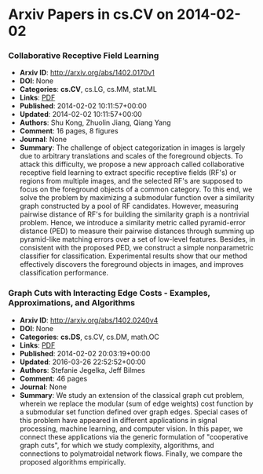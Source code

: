 # Arxiv Papers in cs.CV on 2014-02-02
### Collaborative Receptive Field Learning
- **Arxiv ID**: http://arxiv.org/abs/1402.0170v1
- **DOI**: None
- **Categories**: **cs.CV**, cs.LG, cs.MM, stat.ML
- **Links**: [PDF](http://arxiv.org/pdf/1402.0170v1)
- **Published**: 2014-02-02 10:11:57+00:00
- **Updated**: 2014-02-02 10:11:57+00:00
- **Authors**: Shu Kong, Zhuolin Jiang, Qiang Yang
- **Comment**: 16 pages, 8 figures
- **Journal**: None
- **Summary**: The challenge of object categorization in images is largely due to arbitrary translations and scales of the foreground objects. To attack this difficulty, we propose a new approach called collaborative receptive field learning to extract specific receptive fields (RF's) or regions from multiple images, and the selected RF's are supposed to focus on the foreground objects of a common category. To this end, we solve the problem by maximizing a submodular function over a similarity graph constructed by a pool of RF candidates. However, measuring pairwise distance of RF's for building the similarity graph is a nontrivial problem. Hence, we introduce a similarity metric called pyramid-error distance (PED) to measure their pairwise distances through summing up pyramid-like matching errors over a set of low-level features. Besides, in consistent with the proposed PED, we construct a simple nonparametric classifier for classification. Experimental results show that our method effectively discovers the foreground objects in images, and improves classification performance.



### Graph Cuts with Interacting Edge Costs - Examples, Approximations, and Algorithms
- **Arxiv ID**: http://arxiv.org/abs/1402.0240v4
- **DOI**: None
- **Categories**: **cs.DS**, cs.CV, cs.DM, math.OC
- **Links**: [PDF](http://arxiv.org/pdf/1402.0240v4)
- **Published**: 2014-02-02 20:03:19+00:00
- **Updated**: 2016-03-26 22:52:52+00:00
- **Authors**: Stefanie Jegelka, Jeff Bilmes
- **Comment**: 46 pages
- **Journal**: None
- **Summary**: We study an extension of the classical graph cut problem, wherein we replace the modular (sum of edge weights) cost function by a submodular set function defined over graph edges. Special cases of this problem have appeared in different applications in signal processing, machine learning, and computer vision. In this paper, we connect these applications via the generic formulation of "cooperative graph cuts", for which we study complexity, algorithms, and connections to polymatroidal network flows. Finally, we compare the proposed algorithms empirically.



